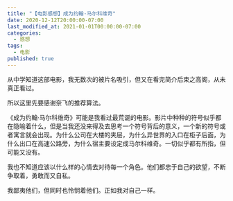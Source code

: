 ```yaml
---
title: "【电影感想】成为约翰·马尔科维奇"
date: 2020-12-12T20:00:00-07:00
last_modified_at: 2021-01-01T00:00:00-07:00
categories:
  - 感想
tags:
  - 电影
published: true
---
```

从中学知道这部电影，我无数次的被片名吸引，但又在看完简介后束之高阁，从未真正看过。

所以这里先要感谢奈飞的推荐算法。

《成为约翰·马尔科维奇》可能是我看过最荒诞的电影。影片中种种的符号似乎都在隐喻着什么，但是当我还没来得及去思考一个符号背后的意义，一个新的符号或者寓言就会出现。为什么公司在大楼的夹层，为什么异世界的入口在柜子后面，为什么出口在高速公路旁，为什么宿主要设定成马尔科维奇。一切似乎都有所指，但可能又没有。

我也不知道应该以什么样的心情去对待每一个角色。他们都忠于自己的欲望，不断争取着，勇敢而又自私。

我鄙夷他们，但同时也怜悯着他们。正如我对自己一样。
